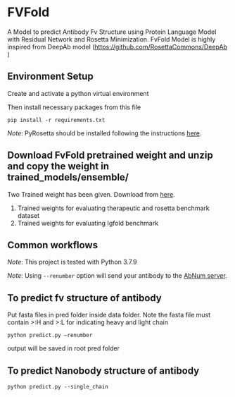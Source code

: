 # FVFold
A Model to predict Antibody Fv Structure using Protein Language Model with Residual Network and Rosetta Minimization. FvFold Model is highly inspired from DeepAb model (https://github.com/RosettaCommons/DeepAb )
## Environment Setup

 Create and activate a python virtual environment

Then install necessary packages from this file
```
pip install -r requirements.txt
```

_Note_: PyRosetta should be installed following the instructions [here](http://pyrosetta.org/downloads).

## Download FvFold pretrained weight and unzip and copy the weight in trained_models/ensemble/
Two Trained weight has been given. Download from [here](https://1drv.ms/f/s!Alyu1bFVgHYUgyV4EDsCsFnqQtaC?e=hkRnsO).
1)	Trained weights for evaluating therapeutic and rosetta benchmark dataset
2)	Trained weights for evaluating Igfold benchmark


## Common workflows

_Note_: This project is tested with Python 3.7.9

_Note_: Using `--renumber` option will send your antibody to the [AbNum server](http://www.bioinf.org.uk/abs/abnum/).

## To predict fv structure of antibody
Put fasta files in pred folder inside data folder. Note the fasta file must contain >:H and >:L for indicating heavy and light chain
```
python predict.py –renumber
```
output will be saved in root pred folder

## To predict Nanobody structure of antibody
```
python predict.py --single_chain
```

